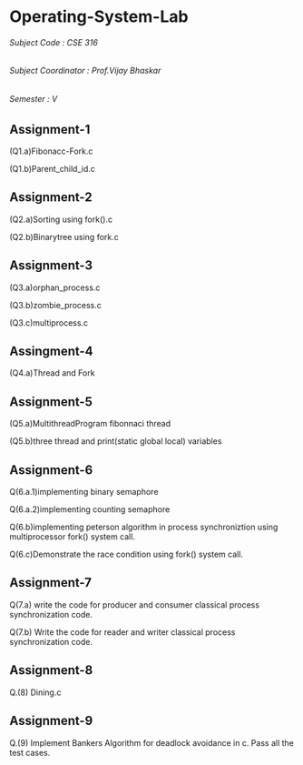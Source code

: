# Operating-System-Lab

###### Subject Code : CSE 316

###### Subject Coordinator : Prof.Vijay Bhaskar

###### Semester : V

## Assignment-1

(Q1.a)Fibonacc-Fork.c

(Q1.b)Parent_child_id.c


## Assignment-2

(Q2.a)Sorting using fork().c

(Q2.b)Binarytree using fork.c


## Assignment-3

(Q3.a)orphan_process.c

(Q3.b)zombie_process.c

(Q3.c)multiprocess.c

## Assingment-4

(Q4.a)Thread and Fork

## Assignment-5

(Q5.a)MultithreadProgram fibonnaci thread

(Q5.b)three thread and print(static global local) variables

## Assignment-6

Q(6.a.1)implementing binary semaphore

Q(6.a.2)implementing counting semaphore

Q(6.b)implementing peterson algorithm in process synchroniztion using multiprocessor fork() system call.

Q(6.c)Demonstrate the race condition using fork() system call.


## Assignment-7

Q(7.a) write the code for producer and consumer classical process synchronization code.

Q(7.b) Write the code for reader and writer classical process synchronization code.

## Assignment-8
Q.(8) Dining.c

## Assignment-9
Q.(9) Implement Bankers Algorithm for deadlock avoidance in c. Pass all the test cases.


